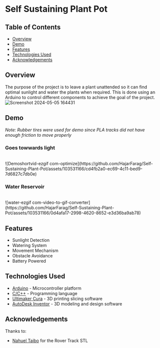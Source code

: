 # Self Sustaining Plant Pot

## Table of Contents
- [Overview](#overview)
- [Demo](#demo)
- [Features](#features)
- [Technologies Used](#technologies-used)
- [Acknowledgements](#acknowledgements)

## Overview
The purpose of the project is to leave a plant unattended so it can find optimal sunlight and water the plants when required. This is done using an Arduino to control different components to achieve the goal of the project.
<br />
![Screenshot 2024-05-05 164431](https://github.com/HajarFarag/Self-Sustaining-Plant-Pot/assets/103531166/f89fc849-bbdb-4ea2-9090-a6cbc9dbd508)


## Demo
*Note: Rubber tires were used for demo since PLA tracks did not have enough friction to move properly*
### Goes towwards light
<br />
![Demoshortvid-ezgif com-optimize](https://github.com/HajarFarag/Self-Sustaining-Plant-Pot/assets/103531166/cd4fb2a0-ec69-4c11-bed9-7d6827c7db0e)

### Water Reservoir
<br />
![water-ezgif com-video-to-gif-converter](https://github.com/HajarFarag/Self-Sustaining-Plant-Pot/assets/103531166/0d4afa17-2998-4620-8652-e3d36ba9ab78)
<br />

## Features
- Sunlight Detection
- Watering System
- Movement Mechanism
- Obstacle Avoidance
- Battery Powered

## Technologies Used
- [Arduino](https://www.arduino.cc/ "Arduino's Homepage") - Microcontroller platform
- [C/C++](https://cplusplus.com/ "Arduino's Homepage") - Programming language
- [Ultimaker Cura](https://ultimaker.com/software/ultimaker-cura/ "Ultimaker Cura's Homepage") - 3D printing slicing software
- [AutoDesk Inventor](https://www.autodesk.com/products/inventor/features "Autodesk Inventor's Homepage") - 3D modeling and design software

## Acknowledgements
Thanks to: 
- [Nahuel Taibo](https://www.thingiverse.com/thing:2804287/ "Nahuel Taibo STL") for the Rover Track STL
